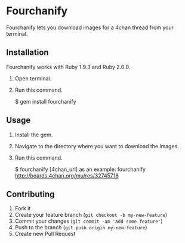 # Fourchanify

Fourchanify lets you download images for a 4chan thread from your terminal.

## Installation

Fourchanify works with Ruby 1.9.3 and Ruby 2.0.0.

1. Open terminal.
2. Run this command.

	$ gem install fourchanify

## Usage

1. Install the gem.
2. Navigate to the directory where you want to download the images.
3. Run this command.

	$ fourchanify [4chan_url]
	as an example: fourchanify http://boards.4chan.org/mu/res/32745718

## Contributing

1. Fork it
2. Create your feature branch (`git checkout -b my-new-feature`)
3. Commit your changes (`git commit -am 'Add some feature'`)
4. Push to the branch (`git push origin my-new-feature`)
5. Create new Pull Request

